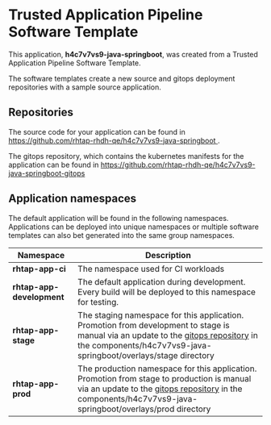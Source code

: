 # Trusted Application Pipeline Software Template

This application, **h4c7v7vs9-java-springboot**, was created from a Trusted Application Pipeline Software Template.

The software templates create a new source and gitops deployment repositories with a sample source application. 

## Repositories

The source code for your application can be found in [https://github.com/rhtap-rhdh-qe/h4c7v7vs9-java-springboot ](https://github.com/rhtap-rhdh-qe/h4c7v7vs9-java-springboot ).
 
The gitops repository, which contains the kubernetes manifests for the application can be found in 
[https://github.com/rhtap-rhdh-qe/h4c7v7vs9-java-springboot-gitops ](https://github.com/rhtap-rhdh-qe/h4c7v7vs9-java-springboot-gitops ) 

## Application namespaces 

The default application will be found in the following namespaces. Applications can be deployed into unique namespaces or multiple software templates can also bet generated into the same group namespaces.  

|  Namespace   |  Description   |  
| -------- | -------- |
| **rhtap-app-ci** | The namespace used for CI workloads |
| **rhtap-app-development** | The default application during development. Every build will be deployed to this namespace for testing. |
| **rhtap-app-stage** | The staging namespace for this application. Promotion from development to stage is manual via an update to the [gitops repository](https://github.com/rhtap-rhdh-qe/h4c7v7vs9-java-springboot-gitops ) in the components/h4c7v7vs9-java-springboot/overlays/stage directory |
| **rhtap-app-prod** | The production namespace for this application. Promotion from stage to production is manual via an update to the [gitops repository](https://github.com/rhtap-rhdh-qe/h4c7v7vs9-java-springboot-gitops ) in the components/h4c7v7vs9-java-springboot/overlays/prod directory |